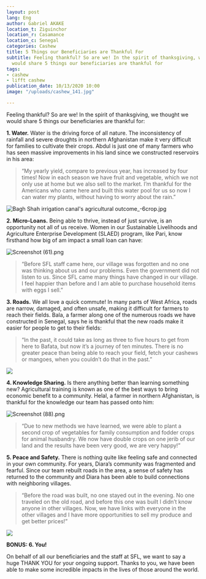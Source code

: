 ```yaml
---
layout: post
lang: Eng
author: Gabriel AKAKE
location_t: Ziguinchor
location_r: Casamance
location_c: Senegal
categories: Cashew
title: 5 Things our Beneficiaries are Thankful For
subtitle: Feeling thankful? So are we! In the spirit of thanksgiving, we thought we
  would share 5 things our beneficiaries are thankful for
tags:
- cashew
- lifft cashew
publication_date: 10/13/2020 10:00
image: "/uploads/cashew_141.jpg"

---
```

Feeling thankful? So are we! In the spirit of thanksgiving, we thought we would share 5 things our beneficiaries are thankful for:

**1. Water.** Water is the driving force of all nature. The inconsistency of rainfall and severe droughts in northern Afghanistan make it very difficult for families to cultivate their crops. Abdul is just one of many farmers who has seen massive improvements in his land since we constructed reservoirs in his area:

> “My yearly yield, compare to previous year, has increased by four times! Now in each season we have fruit and vegetable, which we not only use at home but we also sell to the market. I’m thankful for the Americans who came here and built this water pool for us so now I can water my plants, without having to worry about the rain.”

![Bagh Shah irrigation canal's agricultural outcome_-6crop.jpg](https://images.squarespace-cdn.com/content/v1/5b183949a2772c3bcefd6788/1544217652415-4S15AVZL2ZK409IZSUA3/ke17ZwdGBToddI8pDm48kDHPSfPanjkWqhH6pl6g5ph7gQa3H78H3Y0txjaiv_0fDoOvxcdMmMKkDsyUqMSsMWxHk725yiiHCCLfrh8O1z4YTzHvnKhyp6Da-NYroOW3ZGjoBKy3azqku80C789l0mwONMR1ELp49Lyc52iWr5dNb1QJw9casjKdtTg1_-y4jz4ptJBmI9gQmbjSQnNGng/Bagh+Shah+irrigation+canal%27s+agricultural+outcome_-6crop.jpg?format=500w)

**2. Micro-Loans.** Being able to thrive, instead of just survive, is an opportunity not all of us receive. Women in our Sustainable Livelihoods and Agriculture Enterprise Development (SLAED) program, like Pari, know firsthand how big of am impact a small loan can have:

![Screenshot (61).png](https://images.squarespace-cdn.com/content/v1/5b183949a2772c3bcefd6788/1544217588871-PVCKMAP3G3VSHMZIFILL/ke17ZwdGBToddI8pDm48kLlLLX-H8GPOdEOK9VJJpApZw-zPPgdn4jUwVcJE1ZvWQUxwkmyExglNqGp0IvTJZamWLI2zvYWH8K3-s_4yszcp2ryTI0HqTOaaUohrI8PIK55L9YAFOBwHndYd0bVY9nBo7lcXMMWFXIQy9W6_BiI/Screenshot+%2861%29.png?format=500w)

> “Before SFL staff came here, our village was forgotten and no one was thinking about us and our problems. Even the government did not listen to us. Since SFL came many things have changed in our village. I feel happier than before and I am able to purchase household items with eggs I sell.”

**3. Roads.** We all love a quick commute! In many parts of West Africa, roads are narrow, damaged, and often unsafe, making it difficult for farmers to reach their fields. Bala, a farmer along one of the numerous roads we have constructed in Senegal, says he is thankful that the new roads make it easier for people to get to their fields:

> “In the past, it could take as long as three to five hours to get from here to Bafata, but now it’s a journey of ten minutes. There is no greater peace than being able to reach your field, fetch your cashews or mangoes, when you couldn’t do that in the past.”

![](https://images.squarespace-cdn.com/content/v1/5b183949a2772c3bcefd6788/1544217471297-HUQU67UGIEQNDD2G07S7/ke17ZwdGBToddI8pDm48kMDtQZwbNZPXLVlAQDu3i9gUqsxRUqqbr1mOJYKfIPR7LoDQ9mXPOjoJoqy81S2I8N_N4V1vUb5AoIIIbLZhVYxCRW4BPu10St3TBAUQYVKcTCCXzC_OIAcR6yPVswnU6slym_-q28yIfxyQx4hGk1XtDbNuZX6c-u3N1ayTN__Y/image-asset.jpeg?format=500w)

**4. Knowledge Sharing.** Is there anything better than learning something new? Agricultural training is known as one of the best ways to bring economic benefit to a community. Helal, a farmer in northern Afghanistan, is thankful for the knowledge our team has passed onto him:

![Screenshot (88).png](https://images.squarespace-cdn.com/content/v1/5b183949a2772c3bcefd6788/1544217434476-NBRG162UNSRA4USB43D0/ke17ZwdGBToddI8pDm48kOjf4Plyp06A_kHaBysunwlZw-zPPgdn4jUwVcJE1ZvWQUxwkmyExglNqGp0IvTJZUJFbgE-7XRK3dMEBRBhUpxZrUhwa5dviVHDU2O5w3_5CbMQcM5J9qZJjhETHlZsAtfNIJOMabJ0f4MFA-LQGHg/Screenshot+%2888%29.png?format=500w)

> “Due to new methods we have learned, we were able to plant a second crop of vegetables for family consumption and fodder crops for animal husbandry. We now have double crops on one jerib of our land and the results have been very good, we are very happy!”

**5. Peace and Safety.** There is nothing quite like feeling safe and connected in your own community. For years, Diara’s community was fragmented and fearful. Since our team rebuilt roads in the area, a sense of safety has returned to the community and Diara has been able to build connections with neighboring villages.

> “Before the road was built, no one stayed out in the evening. No one traveled on the old road, and before this one was built I didn’t know anyone in other villages. Now, we have links with everyone in the other villages and I have more opportunities to sell my produce and get better prices!”

![](https://images.squarespace-cdn.com/content/v1/5b183949a2772c3bcefd6788/1544217361921-VMWUT8GWNUU6NO5OTBT6/ke17ZwdGBToddI8pDm48kHUXw0_n1EUptyrYzZJP-FIUqsxRUqqbr1mOJYKfIPR7LoDQ9mXPOjoJoqy81S2I8N_N4V1vUb5AoIIIbLZhVYxCRW4BPu10St3TBAUQYVKcunh45vYeOLhwpcz6cEFZruTcm_RiAcNba2pzsu7AN51xiJGi_ELvYc51rEipbOQX/image-asset.jpeg?format=500w)

**BONUS: 6. You!**

On behalf of all our beneficiaries and the staff at SFL, we want to say a huge THANK YOU for your ongoing support. Thanks to you, we have been able to make some incredible impacts in the lives of those around the world.